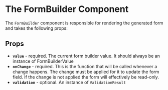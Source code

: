 # The FormBuilder Component

The `FormBuilder` component is responsible for rendering the generated form and takes the following props:

## Props

- **`value`** - required. The current form builder value. It should always be an instance of FormBuilderValue
- **`onChange`** - required. This is the function that will be called whenever a change happens. The change must be applied for it to update the form field. If the change is not applied the form will effectively be read-only.
- **`validation`** - optional. An instance of `ValidationResult`

